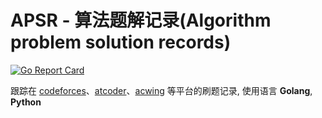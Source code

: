 # APSR - 算法题解记录(Algorithm problem solution records)
[![Go Report Card](https://goreportcard.com/badge/github.com/huxulm/apsr)](https://goreportcard.com/report/github.com/huxulm/apsr)

 
跟踪在 [codeforces](https://codeforces.com)、[atcoder](https://atcoder.jp)、[acwing](https://www.acwing.com) 等平台的刷题记录, 使用语言 **Golang**, **Python**
